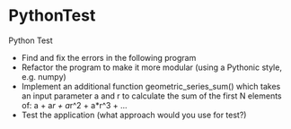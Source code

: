 # PythonTest
Python Test

- Find and fix the errors in the following program
- Refactor the program to make it more modular (using a Pythonic style, e.g. numpy)
- Implement an additional function geometric_series_sum() which takes an input parameter a and r
  to calculate the sum of the first N elements of: a + a*r + a*r^2 + a*r^3 + ...
- Test the application (what approach would you use for test?)
